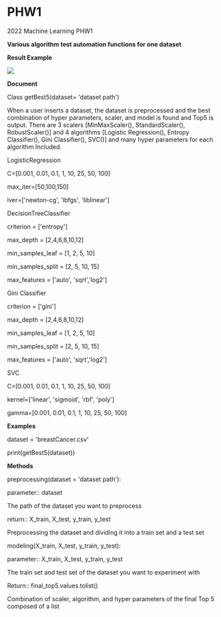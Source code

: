 # PHW1
2022 Machine Learning PHW1

**Various algorithm test automation functions for one dataset**

**Result Example**

![](https://github.com/Machine-Learing/PHW1/blob/main/Screenshots/Aspose.Words.fc03db81-3384-430a-b521-e1dbe81e9210.001.png)

**Document**

Class getBest5(dataset= 'dataset path')

When a user inserts a dataset, the dataset is preprocessed and the best combination of hyper parameters, scaler, and model is found and Top5 is output. There are 3 scalers [MinMaxScaler(), StandardScaler(), RobustScaler()] and 4 algorithms [Logistic Regression(), Entropy Classifier(), Gini Classifier(), SVC()] and many hyper parameters for each algorithm Included.

LogisticRegression

C=[0.001, 0.01, 0.1, 1, 10, 25, 50, 100]

max\_iter=[50,100,150]

lver=['newton-cg', 'lbfgs', 'liblinear']

DecisionTreeClassifier

criterion = ['entropy']

max\_depth = [2,4,6,8,10,12]

min\_samples\_leaf = [1, 2, 5, 10]

min\_samples\_split = [2, 5, 10, 15]

max\_features = ['auto', 'sqrt','log2']

Gini Classifier

criterion = ['gini']

max\_depth = [2,4,6,8,10,12]

min\_samples\_leaf = [1, 2, 5, 10]

min\_samples\_split = [2, 5, 10, 15]

max\_features = ['auto', 'sqrt','log2']

SVC

C=[0.001, 0.01, 0.1, 1, 10, 25, 50, 100]

kernel=['linear', 'sigmoid', 'rbf', 'poly']

gamma=[0.001, 0.01, 0.1, 1, 10, 25, 50, 100]

**Examples**

dataset = 'breastCancer.csv'

print(getBest5(dataset))

**Methods**

preprocessing(dataset = 'dataset path'):

parameter:: dataset 

The path of the dataset you want to preprocess

return:: X\_train, X\_test, y\_train, y\_test 

Preprocessing the dataset and dividing it into a train set and a test set

modeling(X\_train, X\_test, y\_train, y\_test):

parameter:: X\_train, X\_test, y\_train, y\_test

The train set and test set of the dataset you want to experiment with

Return:: final\_top5.values.tolist() 

Combination of scaler, algorithm, and hyper parameters of the final Top 5 composed of a list
